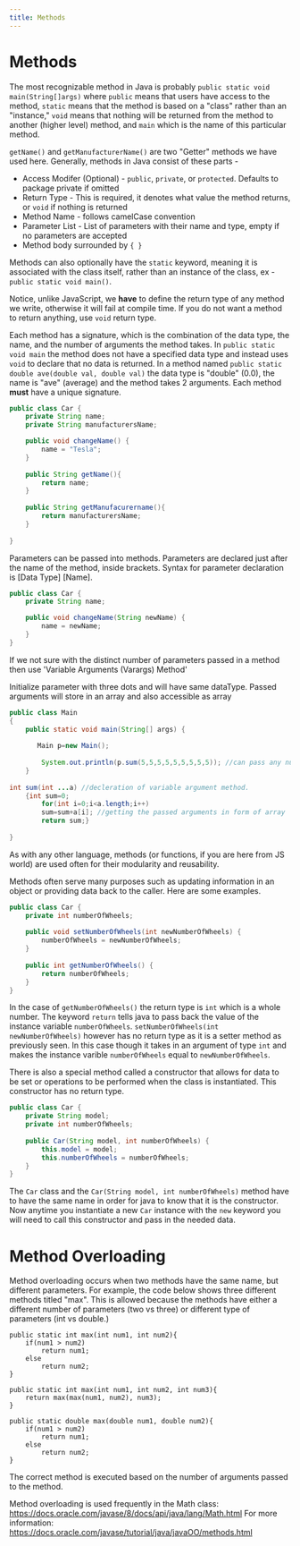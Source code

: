 ```yaml
---
title: Methods
---
```

# Methods
The most recognizable method in Java is probably `public static void main(String[]args)` where `public` means that users have access to the method, `static` means that the method is based on a "class" rather than an "instance," `void` means that nothing will be returned from the method to another (higher level) method, and `main` which is the name of this particular method.

`getName()` and `getManufacturerName()` are two "Getter" methods we have used here. Generally, methods in Java consist of these parts - 

* Access Modifer (Optional) - `public`, `private`, or `protected`. Defaults to package private if omitted
* Return Type - This is required, it denotes what value the method returns, or `void` if nothing is returned
* Method Name - follows camelCase convention
* Parameter List - List of parameters with their name and type, empty if no parameters are accepted
* Method body surrounded by `{ }`

Methods can also optionally have the `static` keyword, meaning it is associated with the class itself, rather than an instance of the class, ex - `public static void main()`.

Notice, unlike JavaScript, we **have** to define the return type of any method we write, otherwise it will fail at compile time. If you do not want a method to return anything, use `void` return type.

Each method has a signature, which is the combination of the data type, the name, and the number of arguments the method takes. In `public static void main` the method does not have a specified data type and instead uses `void` to declare that no data is returned. In a method named `public static double ave(double val, double val)` the data type is "double" (0.0), the name is "ave" (average) and the method takes 2 arguments. Each method **must** have a unique signature.

```java
public class Car {
    private String name;
    private String manufacturersName;

    public void changeName() {
        name = "Tesla";
    }
    
    public String getName(){
        return name;
    }
    
    public String getManufacurername(){
        return manufacturersName;
    }
    
}
```
Parameters can be passed into methods. Parameters are declared just after the name of the method, inside brackets.
Syntax for parameter declaration is [Data Type] [Name].
```java
public class Car {
    private String name;

    public void changeName(String newName) {
        name = newName;
    }
}
```
If we not sure with the distinct number of parameters passed in a method then use 'Variable Arguments (Varargs) Method'

Initialize parameter with three dots and will have same dataType.
Passed arguments will store in an array and also accessible as array 
```java
public class Main
{
	public static void main(String[] args) {
	   
       Main p=new Main();
		
        System.out.println(p.sum(5,5,5,5,5,5,5,5,5)); //can pass any number of argument.
	}
	
int sum(int ...a) //decleration of variable argument method.
	{int sum=0;
	    for(int i=0;i<a.length;i++)
	    sum=sum+a[i]; //getting the passed arguments in form of array
	    return sum;}
	
}
```

As with any other language, methods (or functions, if you are here from JS world) are used often for their modularity and reusability.

Methods often serve many purposes such as updating information in an object or providing data back to the caller. Here are some examples.

```java
public class Car {
    private int numberOfWheels;
    
    public void setNumberOfWheels(int newNumberOfWheels) {
        numberOfWheels = newNumberOfWheels;
    }
    
    public int getNumberOfWheels() {
        return numberOfWheels;
    }
}
```

In the case of `getNumberOfWheels()` the return type is `int` which is a whole number. The keyword `return` tells java to pass back the value of the instance variable `numberOfWheels`. `setNumberOfWheels(int newNumberOfWheels)` however has no return type as it is a setter method as previously seen. In this case though it takes in an argument of type `int` and makes the instance varible `numberOfWheels` equal to `newNumberOfWheels`.

There is also a special method called a constructor that allows for data to be set or operations to be performed when the class is instantiated. This constructor has no return type.

```java
public class Car {
    private String model;
    private int numberOfWheels;
    
    public Car(String model, int numberOfWheels) {
        this.model = model;
        this.numberOfWheels = numberOfWheels;
    }
}
```

The `Car` class and the `Car(String model, int numberOfWheels)` method have to have the same name in order for java to know that it is the constructor. Now anytime you instantiate a new `Car` instance with the `new` keyword you will need to call this constructor and pass in the needed data.

# Method Overloading
 
Method overloading occurs when two methods have the same name, but different parameters.  For example, the code below shows three different methods titled "max".  This is allowed because the methods have either a different number of parameters (two vs three) or different type of parameters (int vs double.)

```
public static int max(int num1, int num2){
    if(num1 > num2)
        return num1;
    else
        return num2;
}

public static int max(int num1, int num2, int num3){
    return max(max(num1, num2), num3);
}

public static double max(double num1, double num2){
    if(num1 > num2)
        return num1;
    else
        return num2;
}
```
The correct method is executed based on the number of arguments passed to the method.  

Method overloading is used frequently in the Math class: https://docs.oracle.com/javase/8/docs/api/java/lang/Math.html
For more information: https://docs.oracle.com/javase/tutorial/java/javaOO/methods.html
